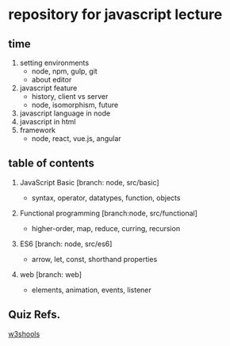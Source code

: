 # repository for javascript lecture

## time
1. setting environments
   - node, npm, gulp, git
   - about editor
1. javascript feature
   - history, client vs server
   - node, isomorphism, future
1. javascript language in node
1. javascript in html
1. framework
   - node, react, vue.js, angular

## table of contents
1. JavaScript Basic [branch: node, src/basic]
   - syntax, operator, datatypes, function, objects

1. Functional programming [branch:node, src/functional]
   - higher-order, map, reduce, curring, recursion

1. ES6 [branch: node, src/es6]
   - arrow, let, const, shorthand properties

1. web [branch: web]
   - elements, animation, events, listener

## Quiz Refs.
[w3shools](https://www.w3schools.com/js/js_quiz.asp)
